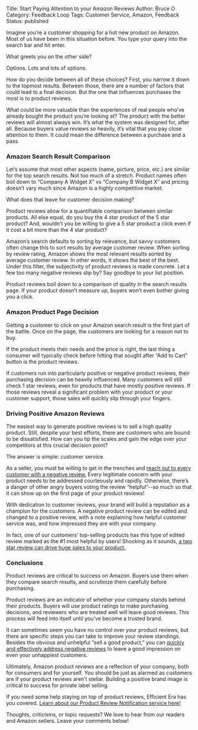 Title: Start Paying Attention to your Amazon Reviews
Author: Bruce O
Category: Feedback Loop
Tags: Customer Service, Amazon, Feedback
Status: published

Imagine you’re a customer shopping for a hot new product on Amazon. Most of us have been in this situation before. You type your query into the search bar and hit enter.

What greets you on the other side?

Options. Lots and lots of options.

How do you decide between all of these choices? First, you narrow it down to the topmost results. Between those, there are a number of factors that could lead to a final decision. But the one that influences purchases the most is to product reviews. 

What could be more valuable than the experiences of real people who’ve already bought the product you’re looking at? The product with the better reviews will almost always win. It’s what the system was designed for, after all. Because buyers value reviews so heavily, it’s vital that you pay close attention to them. It could mean the difference between a purchase and a pass.

### Amazon Search Result Comparison

Let’s assume that most other aspects (name, picture, price, etc.) are similar for the top search results. Not too much of a stretch. Product names often boil down to “Company A Widget X” vs “Company B Widget X” and pricing doesn’t vary much since Amazon is a highly competitive market. 

What does that leave for customer decision making?

Product reviews allow for a quantifiable comparison between similar products. All else equal, do you buy the 4 star product of the 5 star product? And, wouldn’t you be willing to give a 5 star product a click even if it cost a bit more than the 4 star product? 

Amazon’s search defaults to sorting by relevance, but savvy customers often change this to sort results by average customer review. When sorting by review rating, Amazon shows the most relevant results sorted by average customer review. In other words, it shows the best of the best. Under this filter, the subjectivity of product reviews is made concrete. Let a few too many negative reviews slip by? Say goodbye to your list position.

Product reviews boil down to a comparison of quality in the search results page. If your product doesn’t measure up, buyers won’t even bother giving you a click. 

### Amazon Product Page Decision

Getting a customer to click on your Amazon search result is the first part of the battle. Once on the page, the customers are looking for a reason not to buy. 

If the product meets their needs and the price is right, the last thing a consumer will typically check before hitting that sought after “Add to Cart” button is the product reviews.

If customers run into particularly positive or negative product reviews, their purchasing decision can be heavily influenced. Many customers will still check 1 star reviews, even for products that have mostly positive reviews. If those reviews reveal a significant problem with your product or your customer support, those sales will quickly slip through your fingers.

### Driving Positive Amazon Reviews

The easiest way to generate positive reviews is to sell a high quality product. Still, despite your best efforts, there are customers who are bound to be dissatisfied. How can you tip the scales and gain the edge over your competitors at this crucial decision point?

The answer is simple: customer service.

As a seller, you must be willing to get in the trenches and [reach out to every customer with a negative review.](/3-Steps-to-Changing-a-Negative-Amazon-Review.html) Every legitimate concern with your product needs to be addressed courteously and rapidly. Otherwise, there’s a danger of other angry buyers voting the review “helpful”--so much so that it can show up on the first page of your product reviews!

With dedication to customer reviews, your brand will build a reputation as a champion for the customers. A negative product review can be edited and changed to a positive review, with a note explaining how helpful customer service was, and how impressed they are with your company. 

In fact, one of our customers’ top-selling products has this type of edited review marked as the #1 most helpful by users! Shocking as it sounds, [a two star review can drive huge sales to your product.](http://www.damniwish.com/how-a-2-star-amazon-review-makes-thousands-of-sales/)

### Conclusions

Product reviews are critical to success on Amazon. Buyers use them when they compare search results, and scrutinize them carefully before purchasing. 

Product reviews are an indicator of whether your company stands behind their products. Buyers will use product ratings to make purchasing decisions, and reviewers who are treated well will leave good reviews. This process will feed into itself until you’ve become a trusted brand.

It can sometimes seem you have no control over your product reviews, but there are specific steps you can take to improve your review standings. Besides the obvious and unhelpful “sell a good product,” you can [quickly and effectively address negative reviews](/3-Steps-to-Changing-a-Negative-Amazon-Review.html) to leave a good impression on even your unhappiest customers. 

Ultimately, Amazon product reviews are a reflection of your company, both for consumers and for yourself. You should be just as alarmed as customers are if your product reviews aren’t stellar. Building a positive brand image is critical to success for private label selling.

If you need some help staying on top of product reviews, Efficient Era has you covered. [Learn about our Product Review Notification service here!](https://efficientera.com/pages/feedback/review-notifications.html)

Thoughts, criticisms, or topic requests? We love to hear from our readers and Amazon sellers. Leave your comments below!
